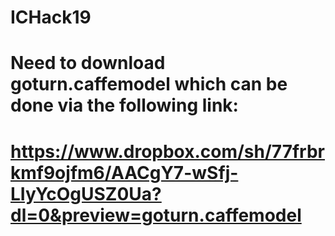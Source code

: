 # ICHack19

# Need to download goturn.caffemodel which can be done via the following link:
# https://www.dropbox.com/sh/77frbrkmf9ojfm6/AACgY7-wSfj-LIyYcOgUSZ0Ua?dl=0&preview=goturn.caffemodel